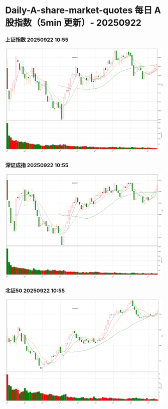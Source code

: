 
# Daily-A-share-market-quotes 每日 A 股指数（5min 更新）- 20250922

### 上证指数 20250922 10:55
![](./fig/2025/9/20250922-sh000001.png)

### 深证成指 20250922 10:55
![](./fig/2025/9/20250922-sz399001.png)

### 北证50 20250922 10:55
![](./fig/2025/9/20250922-bj899050.png)
